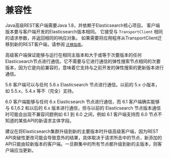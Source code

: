 # 兼容性

Java高级REST客户端需要Java 1.8，并依赖于Elasticsearch核心项目。 客户端版本要与客户端开发的Elasticsearch版本相同。 它接受与 `TransportClient` 相同的请求参数，并返回相同的响应对象。 如果需要将应用程序从TransportClient迁移到新的REST客户端，请参阅 [`迁移指南`](https://www.elastic.co/guide/en/elasticsearch/client/java-rest/current/java-rest-high-level-migration.html)。

高级客户端保证能够与运行在相同主版本和大于或等于次要版本的任何Elasticsearch节点进行通信。它不需要与它进行通信的弹性搜索节点相同的次要版本，因为它是向前兼容的，意味着它支持与之前开发的弹性搜索的更新版本进行通信。

5.6 客户端可以与任何 5.6.x Elasticsearch 节点进行通信。以前的 5.x 小版本，如 5.5.x，5.4.x 等不（完全）支持。

6.0 客户端能够与任何 6.x Elasticsearch 节点进行通信，而 6.1 客户端确实能够与 6.1,6.2 和以后的 6.x 版本进行通信，但与以前的 Elasticsearch 节点版本通信时可能会出现不兼容问题例如 6.1 到 6.0 之间，例如 6.1 客户端支持而 6.0 节点不知道的某些API的新请求主体字段。

建议在将Elasticsearch集群升级到新的主要版本时升级高级客户端，因为REST API突破性更改可能会导致意外的结果，具体取决于请求所击中的节点，新添加的API只能由较新版本的客户端。一旦群集中的所有节点都升级到新的主版本，则客户端应当更新。